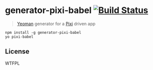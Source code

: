 # generator-pixi-babel [![Build Status](https://secure.travis-ci.org/mattstyles/generator-pixi-babel.png?branch=master)](https://travis-ci.org/mattstyles/generator-pixi-babel)

> [Yeoman](http://yeoman.io) generator for a [Pixi](http://www.pixijs.com/) driven app


```
npm install -g generator-pixi-babel
yo pixi-babel
```

## License

WTFPL
